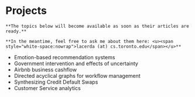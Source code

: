 # Projects
    **The topics below will become available as soon as their articles are ready.**
    
    **In the meantime, feel free to ask me about them here: <u><span style="white-space:nowrap">lacerda (at) cs.toronto.edu</span></u>**

- Emotion-based recommendation systems
- Government intervention and effects of uncertainty
- Airbnb business cashflow
- Directed acyclical graphs for workflow management
- Synthesizing Credit Default Swaps
- Customer Service analytics




